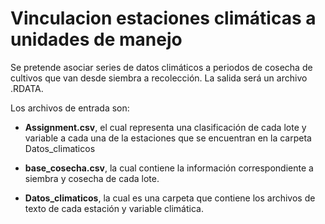 # Vinculacion estaciones climáticas a unidades de manejo

Se pretende asociar series de datos climáticos a periodos de cosecha de cultivos que van desde siembra a recolección. La salida será un archivo .RDATA.

Los archivos de entrada son:

* **Assignment.csv**, el cual representa una clasificación de cada lote y variable a cada una de la estaciones que se encuentran en la carpeta Datos_climaticos

* **base_cosecha.csv**, la cual contiene la información correspondiente a siembra y cosecha de cada lote.

* **Datos_climaticos**, la cual es una carpeta que contiene los archivos de texto de cada estación y variable climática.

